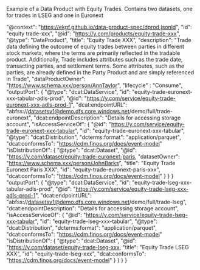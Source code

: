 Example of a Data Product with Equity Trades. Contains two datasets, one for trades in LSEG and one in Euronext

"@context": "https://ekgf.github.io/data-product-spec/dprod.jsonld",
"id":  "equity trade-xxx",
"@id": "https://y.com/products/equity-trade-xxx",
"@type": "DataProduct",
"title": "Equity Trade XXX",
"description": "Trade data defining the outcome of equity trades between parties in different stock markets, where the terms are primarily reflected in the tradable product. Additionally, Trade includes attributes such as the trade date, transacting parties, and settlement terms. Some attributes, such as the parties, are already defined in the Party Product and are simply referenced in Trade",
"dataProductOwner": "https://www.schema.xxx/person/AnnTaylor",
"lifecycle" : "Consume",
"outputPort": {
  "@type": "dcat:DataService",
  "id":  "equity-trade-euronext-xxx-tabular-adls-prod",
  "@id": "https://y.com/service/equity-trade-euronext-xxx-adls-prod-1",
  "dcat:endpointURL": "abfss://datasetsv1@demo.dfs.core.windows.net/demo/full/trade-euronext",
  "dcat:endpointDescription": "Details for accessing storage account",
  "isAccessServiceOf": {
    "@id": "https://y.com/service/equity-trade-euronext-xxx-tabular",
    "id":  "equity-trade-euronext-xxx-tabular",
    "@type": "dcat:Distribution",
    "dcterms:format": "application/parquet",
     "dcat:conformsTo": "https://cdm.finos.org/docs/event-model"
    "isDistributionOf": {
      "@type": "dcat:Dataset",
      "@id": "https://y.com/dataset/equity-trade-euronext-paris,
      "datasetOwner": "https://www.schema.xxx/person/JohnBarks",
      "title":  "Equity Trade Euronext Paris XXX",
      "id":  "equity-trade-euronext-paris-xxx",
      "dcat:conformsTo": "https://cdm.finos.org/docs/event-model"
        } 
    }
  }
 "outputPort": {
   "@type": "dcat:DataService",
  "id":  "equity-trade-lseg-xxx-tabular-adls-prod",
  "@id": "https://y.com/service/equity-trade-lseg-xxx-adls-prod-1",
  "dcat:endpointURL": "abfss://datasetsv1@demo.dfs.core.windows.net/demo/full/trade-lseg",
  "dcat:endpointDescription": "Details for accessing storage account",
  "isAccessServiceOf": {
    "@id": "https://y.com/service/equity-trade-lseg-xxx-tabular",
    "id":  "equity-trade-lseg-xxx-tabular",
    "@type": "dcat:Distribution",
    "dcterms:format": "application/parquet",
     "dcat:conformsTo": "https://cdm.finos.org/docs/event-model"
    "isDistributionOf": {
      "@type": "dcat:Dataset",
      "@id": "https://y.com/dataset/equity-trade-lseg-xxx,
      "title":  "Equity Trade LSEG XXX",
      "id":  "equity-trade-lseg-xxx",
      "dcat:conformsTo": "https://cdm.finos.org/docs/event-model"
        } 
    }
  }
}

